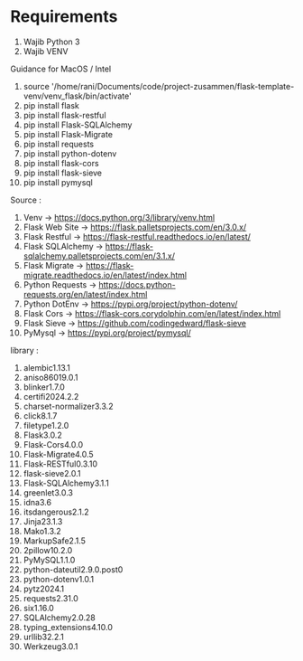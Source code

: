 # Requirements 
1. Wajib Python 3 
2. Wajib VENV 


Guidance for MacOS / Intel 
1. source '/home/rani/Documents/code/project-zusammen/flask-template-venv/venv_flask/bin/activate'
2. pip install flask 
3. pip install flask-restful
4. pip install Flask-SQLAlchemy
5. pip install Flask-Migrate
6. pip install requests
7. pip install python-dotenv
8. pip install flask-cors
9. pip install flask-sieve
10. pip install pymysql

Source : 
1. Venv -> https://docs.python.org/3/library/venv.html
2. Flask Web Site -> https://flask.palletsprojects.com/en/3.0.x/
3. Flask Restful -> https://flask-restful.readthedocs.io/en/latest/
4. Flask SQLAlchemy -> https://flask-sqlalchemy.palletsprojects.com/en/3.1.x/
5. Flask Migrate -> https://flask-migrate.readthedocs.io/en/latest/index.html
6. Python Requests -> https://docs.python-requests.org/en/latest/index.html
7. Python DotEnv -> https://pypi.org/project/python-dotenv/
8. Flask Cors -> https://flask-cors.corydolphin.com/en/latest/index.html
9. Flask Sieve -> https://github.com/codingedward/flask-sieve
10. PyMysql ->  https://pypi.org/project/pymysql/

library :
1. alembic1.13.1
2. aniso86019.0.1
3. blinker1.7.0
4. certifi2024.2.2
5. charset-normalizer3.3.2
6. click8.1.7
7. filetype1.2.0
8. Flask3.0.2
9. Flask-Cors4.0.0
10. Flask-Migrate4.0.5
11. Flask-RESTful0.3.10
12. flask-sieve2.0.1
13. Flask-SQLAlchemy3.1.1
14. greenlet3.0.3
15. idna3.6
16. itsdangerous2.1.2
17. Jinja23.1.3
18. Mako1.3.2
19. MarkupSafe2.1.5
20. 2pillow10.2.0
21. PyMySQL1.1.0
22. python-dateutil2.9.0.post0
23. python-dotenv1.0.1
24. pytz2024.1
25. requests2.31.0
26. six1.16.0
27. SQLAlchemy2.0.28
28. typing_extensions4.10.0
29. urllib32.2.1
30. Werkzeug3.0.1

